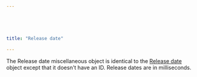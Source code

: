 ```yaml
---





title: "Release date"

---
```


The Release date miscellaneous object is identical to the [Release date](../../endpoints/release-date) object except that it doesn't have an ID. Release dates are in milliseconds.